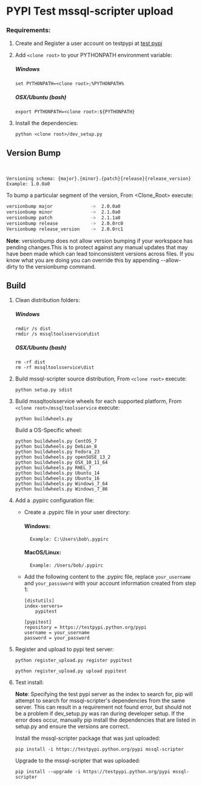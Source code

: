 PYPI Test mssql-scripter upload
========================================

### Requirements:
1. Create and Register a user account on testpypi at [test pypi](https://testpypi.python.org/pypi?%3Aaction=register_form)

2.  Add `<clone root>` to your PYTHONPATH environment variable:
    ##### Windows
    ```BatchFile
    set PYTHONPATH=<clone root>;%PYTHONPATH%
    ```
    ##### OSX/Ubuntu (bash)
    ```Shell
    export PYTHONPATH=<clone root>:${PYTHONPATH}
    ```
3.	Install the dependencies:
    ```Shell
    python <clone root>/dev_setup.py
    ```


## Version Bump
 

	Versioning schema: {major}.{minor}.{patch}{release}{release_version}	
    Example: 1.0.0a0
To bump a particular segment of the version, From <Clone_Root> execute:

```Bash
versionbump major              ->  2.0.0a0
versionbump minor              ->  2.1.0a0
versionbump patch              ->  2.1.1a0
versionbump release            ->  2.0.0rc0
Versionbump release_version    ->  2.0.0rc1
```
**Note**: versionbump does not allow version bumping if your workspace has pending changes.This is to protect against any manual updates that may have been made which can lead toinconsistent versions across files. If you know what you are doing you can override this by appending --allow-dirty to the versionbump command.
	
## Build
1. Clean distribution folders:

    ##### Windows
      ```Batch
      rmdir /s dist
      rmdir /s mssqltoolsservice\dist
      ```
  
    ##### OSX/Ubuntu (bash)
      ```Shell
      rm -rf dist
      rm -rf mssqltoolsservice\dist
      ```
2. Build mssql-scripter source distribution, From `<clone root>` execute:
    ```BatchFile
    python setup.py sdist
    ```

3. Build mssqltoolsservice wheels for each supported platform, From `<clone root>/mssqltoolsservice` execute:
    ```BatchFile
	python buildwheels.py
	```

	Build a OS-Specific wheel:
	```BatchFile
    python buildwheels.py CentOS_7
    python buildwheels.py Debian_8
    python buildwheels.py Fedora_23
    python buildwheels.py openSUSE_13_2
    python buildwheels.py OSX_10_11_64
    python buildwheels.py RHEL_7
    python buildwheels.py Ubuntu_14
    python buildwheels.py Ubuntu_16
    python buildwheels.py Windows_7_64
    python buildwheels.py Windows_7_86
	```
4. Add a .pypirc configuration file:

    - Create a .pypirc file in your user directory:
        #### Windows: 
            Example: C:\Users\bob\.pypirc
		#### MacOS/Linux: 
            Example: /Users/bob/.pypirc
    
    - Add the following content to the .pypirc file, replace `your_username` and `your_passsword` with your account information created from step 1:
        ```BashFile
		[distutils]
		index-servers=
		    pypitest
		 
		[pypitest]
		repository = https://testpypi.python.org/pypi
		username = your_username
		password = your_password
        ```
4. Register and upload to pypi test server:
    
    
    
    ```BatchFile
    python register_upload.py register pypitest
    ```
    
    ```BatchFile
    python register_upload.py upload pypitest
    ```

5. Test install:

	**Note**: Specifying the test pypi server as the index to search for, pip will attempt to search for mssql-scripter's dependencies from the same server. This can result in a requirement not found error, but should not be a problem if dev_setup.py was ran during developer setup. If the error does occur, manually pip install the dependencies that are listed in setup.py and ensure the versions are correct.
	
	Install the mssql-scripter package that was just uploaded:
    ```BashFile
	pip install -i https://testpypi.python.org/pypi mssql-scripter
	```

	Upgrade to the mssql-scripter that was uploaded:
	```BashFile
    pip install --upgrade -i https://testpypi.python.org/pypi mssql-scripter
    ```
